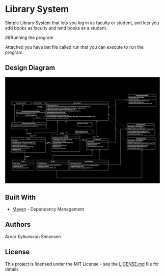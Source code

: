 # Library System

Simple Library System that lets you log in as faculty or student, and lets you add books as faculty and lend books as a student.

##Running the program

Attached you have bat file called run that you can execute to run the program.

## Design Diagram

![Library System Design Diagram](images/diagram.png)

## Built With

* [Maven](https://maven.apache.org/) - Dependency Management

## Authors

Arnar Eyðunsson Simonsen

## License

This project is licensed under the MIT License - see the [LICENSE.md](LICENSE.md) file for details


